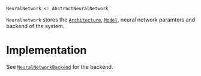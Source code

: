 ```
NeuralNetwork <: AbstractNeuralNetwork
```

`Neuralnetwork` stores the [`Architecture`](@ref), [`Model`](@ref), neural network paramters and backend of the system.

# Implementation

See [`NeuralNetworkBackend`](@ref) for the backend.
